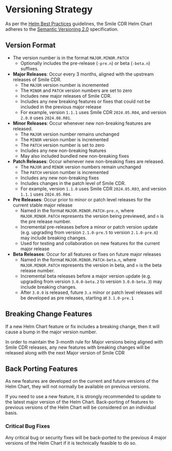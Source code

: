 # Versioning Strategy
As per the [Helm Best Practices](https://helm.sh/docs/chart_best_practices/) guidelines, the Smile CDR Helm Chart adheres to the [Semantic Versioning 2.0](https://semver.org/) specification.

## Version Format
* The version number is in the format `MAJOR.MINOR.PATCH`
    * Optionally includes the pre-release (`-pre.n`) or beta (`-beta.n`) suffixes.
* **Major Releases**: Occur every 3 months, aligned with the upstream releases of Smile CDR.
    * The `MAJOR` version number is incremented
    * The `MINOR` and `PATCH` version numbers are set to zero
    * Includes new major releases of Smile CDR.
    * Includes any new breaking features or fixes that could not be included in the previous major release
    * For example, version `1.1.1` uses Smile CDR `2024.05.R04`, and version `2.0.0` uses `2024.08.R01`.
* **Minor Releases**: Occur whenever new non-breaking features are released.
    * The `MAJOR` version number remains unchanged
    * The `MINOR` version number is incremented
    * The `PATCH` version number is set to zero
    * Includes any new non-breaking features
    * May also included bundled new non-breaking fixes
* **Patch Releases**: Occur whenever new non-breaking fixes are released.
    * The `MAJOR` and `MINOR` version numbers remain unchanged
    * The `PATCH` version number is incremented
    * Includes any new non-breaking fixes
    * Includes changes in the patch level of Smile CDR.
    * For example, version `1.1.0` uses Smile CDR `2024.05.R03`, and version `1.1.1` uses `2024.05.R04`.
* **Pre Releases**: Occur prior to minor or patch level releases for the current stable major release
    * Named in the format `MAJOR.MINOR.PATCH-pre.n`, where `MAJOR.MINOR.PATCH` represents the version being previewed, and `n` is the pre release number.
    * Incremental pre-releases before a minor or patch version update (e.g. upgrading from version `2.1.0-pre.5` to version `2.1.0-pre.6`) may include breaking changes.
    * Used for testing and collaboration on new features for the current major release
    <!-- * After `2.1.0` is released, any future `3.x` pre-releases will not contain breaking changes. -->
* **Beta Releases**: Occur for all features or fixes on future major releases
    * Named in the format `MAJOR.MINOR.PATCH-beta.n`, where `MAJOR.MINOR.PATCH` represents the version in beta, and `n` is the beta release number.
    * Incremental beta releases before a major version update (e.g. upgrading from version `3.0.0-beta.2` to version `3.0.0-beta.3`) may include breaking changes.
    * After `3.0.0` is released, future `3.x` minor or patch level releases will be developed as pre releases, starting at `3.1.0-pre.1`

## Breaking Change Features
If a new Helm Chart feature or fix includes a breaking change, then it will cause a bump in the major version number.

In order to maintain the 3-month rule for Major versions being aligned with Smile CDR releases, any new features with breaking changes will be released along with the next Major version of Smile CDR

## Back Porting Features
As new features are developed on the current and future versions of the Helm Chart, they will not normally be available on previous versions.

If you need to use a new feature, it is strongly recommended to update to the latest major version of the Helm Chart. Back-porting of features to previous versions of the Helm Chart will be considered on an individual basis.

### Critical Bug Fixes
Any critical bug or security fixes will be back-ported to the previous 4 major versions of the Helm Chart if it is technically feasible to do so.
